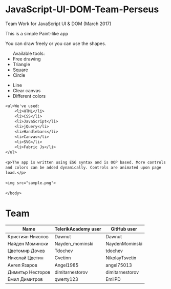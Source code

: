 # JavaScript-UI-DOM-Team-Perseus
Team Work for JavaScript UI &amp; DOM (March 2017)
    <body>
    <p>This is a simple Paint-like app</p>
    <p>You can draw freely or you can use the shapes.</p>
    <ul> Available tools: 
    <li>Free drawing</li>
        <li>Triangle</li>
        <li>Square</li>
        <li>Circle</li>
<li>Line</li>
        <li>Clear canvas</li>
        <li>Different colors</li>
    </ul>
    
    <ul>We've used:
        <li>HTML</li>
        <li>CSS</li>
        <li>JavaScript</li>
        <li>jQuery</li>
        <li>Handlebars</li>
        <li>Canvas</li>
        <li>SVG</li>
        <li>Fabric Js</li>    
    </ul>
    
    <p>The app is written using ES6 syntax and is OOP based. More controls and colors can be added dynamically. Controls are animated upon page load.</p>
    
    <img src="sample.png">
    
    </body>
</html>

# Team

Name | TelerikAcademy user | GitHub user
-----|-------|-------
Кристиян Николов | Dawnut | Dawnut
Найден Момински | Nayden_mominski | NaydenMominski
Цветомир Дочев | Tdochev | tdochev
Николай Цветин | Cvetinn | NikolayTsvetin
Ангел Язаров | Angel1985 | angel75013
Димитър Несторов | dimitarnestorov | dimitarnestorov
Емил Димитров | qwerty123 | EmilPD
